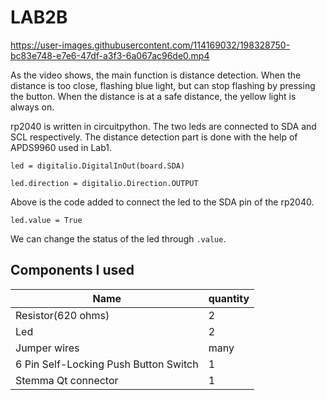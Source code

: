 # LAB2B


https://user-images.githubusercontent.com/114169032/198328750-bc83e748-e7e6-47df-a3f3-6a067ac96de0.mp4

As the video shows, the main function is distance detection. When the distance is too close, flashing blue light, but can stop flashing by pressing the button. When the distance is at a safe distance, the yellow light is always on.

rp2040 is written in circuitpython. The two leds are connected to SDA and SCL respectively. The distance detection part is done with the help of APDS9960 used in Lab1.

`
led = digitalio.DigitalInOut(board.SDA)
`

`
led.direction = digitalio.Direction.OUTPUT
`

Above is the code added to connect the led to the SDA pin of the rp2040.

`led.value = True`

We can change the status of the led through `.value`.




## Components I used

Name  | quantity
------------- | -------------
Resistor(620 ohms) | 2
Led  | 2
Jumper wires  | many
6 Pin Self-Locking Push Button Switch | 1
Stemma Qt connector | 1
